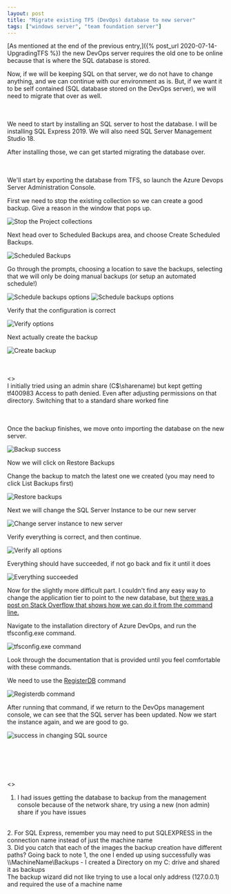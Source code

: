 ```yaml
---
layout: post
title: "Migrate existing TFS (DevOps) database to new server"
tags: ["windows server", "team foundation server"]
---
```


[As mentioned at the end of the previous entry,]({% post_url 2020-07-14-UpgradingTFS %}) the new DevOps server requires the old one to be online because that is where the SQL database is stored.

Now, if we will be keeping SQL on that server, we do not have to change anything, and we can continue with our environment as is. But, if we want it to be self contained (SQL database stored on the DevOps server), we will need to migrate that over as well.
<br /><br /><br />

We need to start by installing an SQL server to host the database. I will be installing SQL Express 2019. We will also need SQL Server Management Studio 18.

After installing those, we can get started migrating the database over.

<br /><br />
We'll start by exporting the database from TFS, so launch the Azure Devops Server Administration Console.

First we need to stop the existing collection so we can create a good backup. Give a reason in the window that pops up.

![Stop the Project collections](/assets/images/2020-07-14-MigrateTFSDatabase/1.png)

Next head over to Scheduled Backups area, and choose Create Scheduled Backups.

![Scheduled Backups](/assets/images/2020-07-14-MigrateTFSDatabase/2.png)

Go through the prompts, choosing a location to save the backups, selecting that we will only be doing manual backups (or setup an automated schedule!)

![Schedule backups options](/assets/images/2020-07-14-MigrateTFSDatabase/3.png)
![Schedule backups options](/assets/images/2020-07-14-MigrateTFSDatabase/4.png)

Verify that the configuration is correct

![Verify options](/assets/images/2020-07-14-MigrateTFSDatabase/5.png)

Next actually create the backup

![Create backup](/assets/images/2020-07-14-MigrateTFSDatabase/6.png)

<br /><br />
<<NOTE>>
<br />
I initially tried using an admin share (C$\sharename) but kept getting tf400983 Access to path denied. Even after adjusting permissions on that directory. Switching that to a standard share worked fine
<br /><br /><br />

Once the backup finishes, we move onto importing the database on the new server.

![Backup success](/assets/images/2020-07-14-MigrateTFSDatabase/7.png)

Now we will click on Restore Backups

Change the backup to match the latest one we created (you may need to click List Backups first)

![Restore backups](/assets/images/2020-07-14-MigrateTFSDatabase/8.png)

Next we will change the SQL Server Instance to be our new server

![Change server instance to new server](/assets/images/2020-07-14-MigrateTFSDatabase/9.png)

Verify everything is correct, and then continue.

![Verify all options](/assets/images/2020-07-14-MigrateTFSDatabase/10.png)

Everything should have succeeded, if not go back and fix it until it does

![Everything succeeded](/assets/images/2020-07-14-MigrateTFSDatabase/11.png)

Now for the slightly more difficult part. I couldn't find any easy way to change the application tier to point to the new database, but [there was a post on Stack Overflow that shows how we can do it from the command line.](https://stackoverflow.com/questions/20510381/change-tfs-2013-database-tier-name)

Navigate to the installation directory of Azure DevOps, and run the tfsconfig.exe command.

![tfsconfig.exe command](/assets/images/2020-07-14-MigrateTFSDatabase/12.png)

Look through the documentation that is provided until you feel comfortable with these commands.

We need to use the [RegisterDB](https://docs.microsoft.com/en-us/previous-versions/visualstudio/visual-studio-2013/ms252443(v=vs.120)) command

![Registerdb command](/assets/images/2020-07-14-MigrateTFSDatabase/13.png)

After running that command, if we return to the DevOps management console, we can see that the SQL server has been updated. Now we start the instance again, and we are good to go.

![success in changing SQL source](/assets/images/2020-07-14-MigrateTFSDatabase/14.png)

<br /><br /><br /><br />

<<Notes>>
<br />
1. I had issues getting the database to backup from the management console because of the network share, try using a new (non admin) share if you have issues
<br />
2. For SQL Express, remember you may need to put SQLEXPRESS in the connection name instead of just the machine name
<br />
3. Did you catch that each of the images the backup creation have different paths? Going back to note 1, the one I ended up using successfully was \\MachineName\Backups - I created a Directory on my C: drive and shared it as backups
<br />
	The backup wizard did not like trying to use a local only address (127.0.0.1) and required the use of a machine name